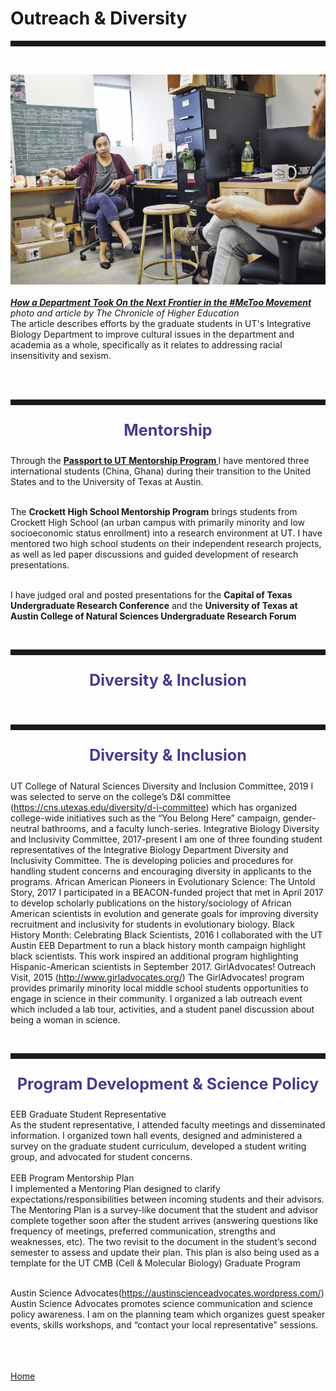 <body>
		
<div class="container">
<div class="blurb">
<h1>Outreach & Diversity</h1>
<hr style="height:9px;color:#84949B"><br>
	
<img src="/images/chronicle1.jpg"> <br><br>
<a href="https://www.chronicle.com/article/How-a-Department-Took-On-the/245050"><i><b> How a Department Took On the Next Frontier in the #MeToo Movement</b></i></a> <br><i>photo and article by The Chronicle of Higher Education</i><br>
The article describes efforts by the graduate students in UT's Integrative Biology Department to improve cultural issues in the department and academia as a whole, specifically as it relates to addressing racial insensitivity and sexism. <br><br>


<br><hr style="height:9px;color:#84949B">
<p style="text-align:center;font-size:180%"><b><font color="darkslateblue">Mentorship</font></b><br></p>

Through the <a href="https://world.utexas.edu/isss/programs/passport-to-ut"><b>Passport to UT Mentorship Program </b> </a>I have mentored three international students (China, Ghana) during their transition to the United States and to the University of Texas at Austin. <br><br>

The <b>Crockett High School Mentorship Program</b> brings students from Crockett High School (an urban campus with primarily minority and low socioeconomic status enrollment) into a research environment at UT. I have mentored two high school students on their independent research projects, as well as led paper discussions and guided development of research presentations. <br><br>

I have judged oral and posted presentations for the <b>Capital of Texas Undergraduate Research Conference</b> and the <b>University of Texas at Austin College of Natural Sciences Undergraduate Research Forum </b><br>

<br><hr style="height:9px;color:#84949B">
<p style="text-align:center;font-size:180%"><b><font color="darkslateblue">Diversity & Inclusion </font></b><br></p>



<br><hr style="height:9px;color:#84949B">
<p style="text-align:center;font-size:180%"><b><font color="darkslateblue">Diversity & Inclusion </font></b><br></p>

UT College of Natural Sciences Diversity and Inclusion Committee, 2019 
I was selected to serve on the college’s D&I committee (https://cns.utexas.edu/diversity/d-i-committee) which has organized college-wide initiatives such as the “You Belong Here” 
campaign, gender-neutral bathrooms, and a faculty lunch-series.
Integrative Biology Diversity and Inclusivity Committee, 2017-present
I am one of three founding student representatives of the Integrative Biology Department 
Diversity and Inclusivity Committee. The is developing policies and procedures for handling 
student concerns and encouraging diversity in applicants to the programs. 
African American Pioneers in Evolutionary Science: The Untold Story, 2017
I participated in a BEACON-funded project that met in April 2017 to develop scholarly 
publications on the history/sociology of African American scientists in evolution and generate goals for improving diversity recruitment and inclusivity for students in evolutionary biology.
Black History Month: Celebrating Black Scientists, 2016
I collaborated with the UT Austin EEB Department to run a black history month campaign 
highlight black scientists. This work inspired an additional program highlighting Hispanic-American scientists in September 2017.
GirlAdvocates! Outreach Visit, 2015 (http://www.girladvocates.org/)
The GirlAdvocates! program provides primarily minority local middle school students 
opportunities to engage in science in their community. I organized a lab outreach event which included a lab tour, activities, and a student panel discussion about being a woman in science.



<br><hr style="height:9px;color:#84949B">
<p style="text-align:center;font-size:180%"><b><font color="darkslateblue">Program Development & Science Policy </font></b><br></p>

EEB Graduate Student Representative <br>
As the student representative, I attended faculty meetings and disseminated information. I 
organized town hall events, designed and administered a survey on the graduate student 
curriculum, developed a student writing group, and advocated for student concerns. <br><br>
EEB Program Mentorship Plan <br>
I implemented a Mentoring Plan designed to clarify expectations/responsibilities between 
incoming students and their advisors. The Mentoring Plan is a survey-like document that the
student and advisor complete together soon after the student arrives (answering questions like frequency of meetings, preferred communication, strengths and weaknesses, etc). The two revisit to the document in the student’s second semester to assess and update their plan. This plan is also being used as a template for the UT CMB (Cell & Molecular Biology) Graduate Program <br><br>

Austin Science Advocates(https://austinscienceadvocates.wordpress.com/) <br>
Austin Science Advocates promotes science communication and science policy awareness. I am on the planning team which organizes guest speaker events, skills workshops, and “contact your local representative” sessions. <br><br>



<br><br><a href="../">Home</a>
